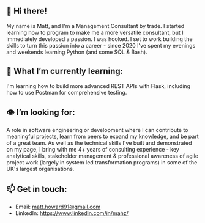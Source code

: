 ## 👋 Hi there! 

My name is Matt, and I'm a Management Consultant by trade. I started learning how to program to make me a more versatile consultant, but I immediately developed a passion. I was hooked. I set to work building the skills to turn this passion into a career - since 2020 I've spent my evenings and weekends learning Python (and some SQL & Bash).

## 🌱 What I’m currently learning:

I'm learning how to build more advanced REST APIs with Flask, including how to use Postman for comprehensive testing.

## 👁️ I’m looking for:

A role in software engineering or development where I can contribute to meaningful projects, learn from peers to expand my knowledge, and be part of a great team. As well as the technical skills I've built and demonstrated on my page, I bring with me 4+ years of consulting experience - key analytical skills, stakeholder management & professional awareness of agile project work (largely in system led transformation programs) in some of the UK's largest organisations.  

## 📫 Get in touch:
- Email: matt.howard91@gmail.com
- LinkedIn: https://www.linkedin.com/in/mahz/
